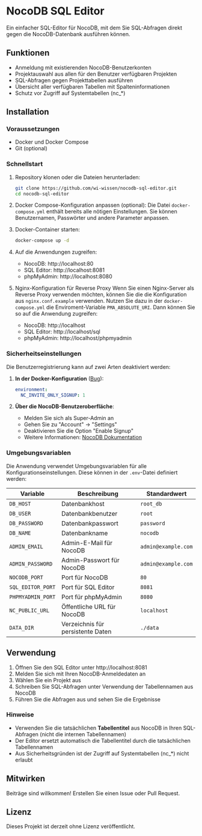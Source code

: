 # NocoDB SQL Editor

Ein einfacher SQL-Editor für NocoDB, mit dem Sie SQL-Abfragen direkt gegen die NocoDB-Datenbank ausführen können.

## Funktionen

- Anmeldung mit existierenden NocoDB-Benutzerkonten
- Projektauswahl aus allen für den Benutzer verfügbaren Projekten
- SQL-Abfragen gegen Projekttabellen ausführen
- Übersicht aller verfügbaren Tabellen mit Spalteninformationen
- Schutz vor Zugriff auf Systemtabellen (nc_*)

## Installation

### Voraussetzungen

- Docker und Docker Compose
- Git (optional)

### Schnellstart

1. Repository klonen oder die Dateien herunterladen:
   ```bash
   git clone https://github.com/wi-wissen/nocodb-sql-editor.git
   cd nocodb-sql-editor
   ```

2. Docker Compose-Konfiguration anpassen (optional):
   Die Datei `docker-compose.yml` enthält bereits alle nötigen Einstellungen.
   Sie können Benutzernamen, Passwörter und andere Parameter anpassen.

3. Docker-Container starten:
   ```bash
   docker-compose up -d
   ```

4. Auf die Anwendungen zugreifen:
    - NocoDB: http://localhost:80
    - SQL Editor: http://localhost:8081
    - phpMyAdmin: http://localhost:8080


5. Nginx-Konfiguration für Reverse Proxy
   Wenn Sie einen Nginx-Server als Reverse Proxy verwenden möchten, können Sie die die Konfiguration aus `nginx.conf.example` verwenden. Nutzen Sie dazu in der `docker-compose.yml` die Enviroment-Variable `PMA_ABSOLUTE_URI`.
   Dann können Sie so auf die Anwendung zugreifen:
    - NocoDB: http://localhost
    - SQL Editor: http://localhost/sql
    - phpMyAdmin: http://localhost/phpmyadmin
   

### Sicherheitseinstellungen

Die Benutzerregistrierung kann auf zwei Arten deaktiviert werden:

1. **In der Docker-Konfiguration** ([Bug](https://github.com/nocodb/nocodb/issues/7814)):
   ```yaml
   environment:
     NC_INVITE_ONLY_SIGNUP: 1
   ```

2. **Über die NocoDB-Benutzeroberfläche**:
   - Melden Sie sich als Super-Admin an
   - Gehen Sie zu "Account" → "Settings"
   - Deaktivieren Sie die Option "Enable Signup" 
   - Weitere Informationen: [NocoDB Dokumentation](https://docs.nocodb.com/account-settings/oss-specific-details/#enable--disable-signup)

### Umgebungsvariablen

Die Anwendung verwendet Umgebungsvariablen für alle Konfigurationseinstellungen. Diese können in der `.env`-Datei definiert werden:

| Variable | Beschreibung | Standardwert |
| --- | --- | --- |
| `DB_HOST` | Datenbankhost | `root_db` |
| `DB_USER` | Datenbankbenutzer | `root` |
| `DB_PASSWORD` | Datenbankpasswort | `password` |
| `DB_NAME` | Datenbankname | `nocodb` |
| `ADMIN_EMAIL` | Admin-E-Mail für NocoDB | `admin@example.com` |
| `ADMIN_PASSWORD` | Admin-Passwort für NocoDB | `admin@example.com` |
| `NOCODB_PORT` | Port für NocoDB | `80` |
| `SQL_EDITOR_PORT` | Port für SQL Editor | `8081` |
| `PHPMYADMIN_PORT` | Port für phpMyAdmin | `8080` |
| `NC_PUBLIC_URL` | Öffentliche URL für NocoDB | `localhost` |
| `DATA_DIR` | Verzeichnis für persistente Daten | `./data` |

## Verwendung

1. Öffnen Sie den SQL Editor unter http://localhost:8081
2. Melden Sie sich mit Ihren NocoDB-Anmeldedaten an
3. Wählen Sie ein Projekt aus
4. Schreiben Sie SQL-Abfragen unter Verwendung der Tabellennamen aus NocoDB
5. Führen Sie die Abfragen aus und sehen Sie die Ergebnisse

### Hinweise

- Verwenden Sie die tatsächlichen **Tabellentitel** aus NocoDB in Ihren SQL-Abfragen (nicht die internen Tabellennamen)
- Der Editor ersetzt automatisch die Tabellentitel durch die tatsächlichen Tabellennamen
- Aus Sicherheitsgründen ist der Zugriff auf Systemtabellen (nc_*) nicht erlaubt

## Mitwirken

Beiträge sind willkommen! Erstellen Sie einen Issue oder Pull Request.

## Lizenz

Dieses Projekt ist derzeit ohne Lizenz veröffentlicht.